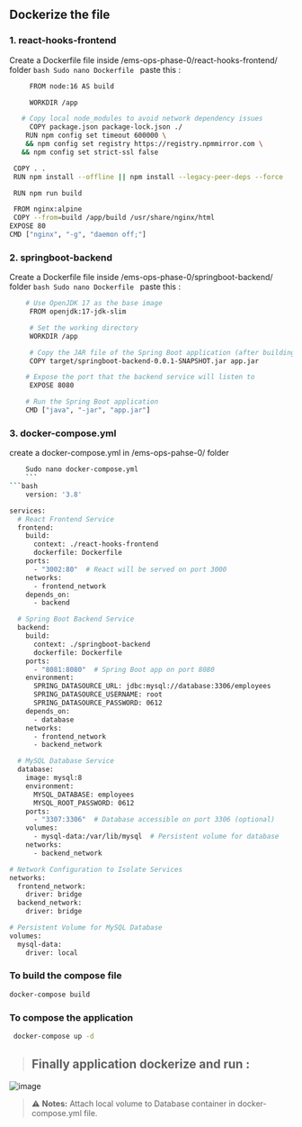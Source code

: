 
## Dockerize the file
### 1.  react-hooks-frontend
Create a Dockerfile file inside /ems-ops-phase-0/react-hooks-frontend/ folder
    ```bash
    Sudo nano Dockerfile
    ```
  paste this : 
   ```bash
        FROM node:16 AS build

        WORKDIR /app

      # Copy local node_modules to avoid network dependency issues
        COPY package.json package-lock.json ./
       RUN npm config set timeout 600000 \
       && npm config set registry https://registry.npmmirror.com \
      && npm config set strict-ssl false

    COPY . .
    RUN npm install --offline || npm install --legacy-peer-deps --force

    RUN npm run build

    FROM nginx:alpine
    COPY --from=build /app/build /usr/share/nginx/html
   EXPOSE 80
  CMD ["nginx", "-g", "daemon off;"]
 ```
### 2.  springboot-backend
Create a Dockerfile file inside /ems-ops-phase-0/springboot-backend/ folder
    ```bash
    Sudo nano Dockerfile
    ```
  paste this : 
   ```bash
       # Use OpenJDK 17 as the base image
        FROM openjdk:17-jdk-slim

        # Set the working directory
        WORKDIR /app

        # Copy the JAR file of the Spring Boot application (after building it locally)
        COPY target/springboot-backend-0.0.1-SNAPSHOT.jar app.jar

       # Expose the port that the backend service will listen to
        EXPOSE 8080

       # Run the Spring Boot application
       CMD ["java", "-jar", "app.jar"]
 ```
### 3. docker-compose.yml
create a docker-compose.yml in /ems-ops-pahse-0/ folder
```bash
    Sudo nano docker-compose.yml
    ```
```bash
    version: '3.8'

services:
  # React Frontend Service
  frontend:
    build:
      context: ./react-hooks-frontend
      dockerfile: Dockerfile
    ports:
      - "3002:80"  # React will be served on port 3000
    networks:
      - frontend_network
    depends_on:
      - backend

  # Spring Boot Backend Service
  backend:
    build:
      context: ./springboot-backend
      dockerfile: Dockerfile
    ports:
      - "8081:8080"  # Spring Boot app on port 8080
    environment:
      SPRING_DATASOURCE_URL: jdbc:mysql://database:3306/employees
      SPRING_DATASOURCE_USERNAME: root
      SPRING_DATASOURCE_PASSWORD: 0612
    depends_on:
      - database
    networks:
      - frontend_network
      - backend_network

  # MySQL Database Service
  database:
    image: mysql:8
    environment:
      MYSQL_DATABASE: employees
      MYSQL_ROOT_PASSWORD: 0612
    ports:
      - "3307:3306"  # Database accessible on port 3306 (optional)
    volumes:
      - mysql-data:/var/lib/mysql  # Persistent volume for database
    networks:
      - backend_network

# Network Configuration to Isolate Services
networks:
  frontend_network:
    driver: bridge
  backend_network:
    driver: bridge

# Persistent Volume for MySQL Database
volumes:
  mysql-data:
    driver: local
```
### To build the compose file
  ```bash
  docker-compose build
```
### To compose the application
 ```bash
  docker-compose up -d
```
> ## Finally application dockerize and run : 
![image](https://github.com/user-attachments/assets/e2df7c4d-09d4-4bfd-b0db-fbe5e9ecc317)

> ⚠️ **Notes:** Attach local volume to Database container in docker-compose.yml file.

